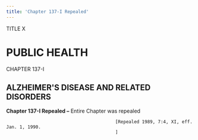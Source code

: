 ```yaml
---
title: 'Chapter 137-I Repealed'
---
```


TITLE X
                                             
PUBLIC HEALTH
=============

CHAPTER 137-I
                                             
ALZHEIMER'S DISEASE AND RELATED DISORDERS
-----------------------------------------

**Chapter 137-I Repealed –** Entire Chapter was repealed


                                             [Repealed 1989, 7:4, XI, eff. Jan. 1, 1990.
                                             ]
